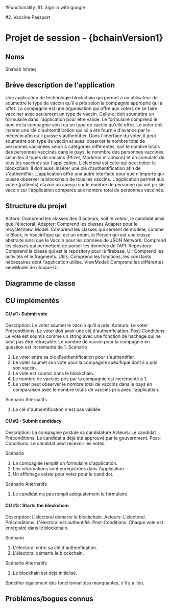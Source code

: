 #Functionality:
#1. Sign in with google

#2. Vaccine Passport


# Projet de session - {bchainVersion1}

## Noms
Shabab Ishraq

## Brève description de l'application
Une application de technologie blockchain qui permet à un utilisateur de soumettre le type de vaccin qu'il a pris selon la compagnie approprié qui a offet. La compagnie est une organisation qui offre aux voters de se faire vacciner avec seulement un type de vaccin. Celle-ci doit soumettre un formulaire dans l'application pour être valide. Le formulaire comprend le nom de la compagnie ainsi qu'un type de vaccin qu'elle offre. Le voter doit insérer une clé d'auhtentification qui lui a été fournie d'avance par le médecin afin qu'il puisse s'authentifier. Dans l'interface du voter, il peut soumettre son type de vaccin et aussi observer le nombre total de personnes vaccinées selon 4 catégories différentes, soit le nombre totals des personnes vaccinés dans le pays, le nonmbre des personnes vaccinés selon les 3 types de vaccins (Pfizer, Moderna et Johson) et un cumulatif de tous les vaccinés sur l'application. L'électoral est celui qui peut initier le blockchain. Il doit aussi insérer une clé d'authentification afin de s'authentifier. L'application offre une autre interface pour que n'importe qui puisse observer le blockchain de tous les vaccins. L'application permet aux voters(patients) d'avoir un aperçu sur le nombre de personne qui ont pir sle vaccin sur l'application comparés aux nombre total de personnes vaccinés.

## Structure du projet

  Actors:       Comprend les classes des 3 acteurs, soit le voteur, le candidat ainsi que l'électoral.
  Adapter:      Comprend les classes Adapter pour le recyclerView.
  Model:        Comprend les classes qui servent de modèle, comme le Block, le VaccinType qui est un enum, le Person qui est une classe abstraite ainsi que le Vaccin pour les                   données de JSON
  Network:      Comprend les classes qui permettent de parser les données de l'API.
  Repository:   Comprend la classe qui est le repository pour le firebase.
  UI:           Comprend les activités et le fragments.
  Utils:        Comprend les fonctions, les constants nécessaires dont l'application utilise.
  ViewModel:    Comprend les différentes viewModel de chaque UI.

## Diagramme de classe



## CU implémentés

#### CU #1 : Submit vote
Description:	    Le voter soumet le vaccin qu'il a pris.
Acteurs:	        Le voter
Préconditions:    Le voter doit avoir une clé d'authenficiation. 
Post-Conditions:	Le vote est soumis comme un string avec une fonction de hachage qui ne peut pas être retraçable. 
                  Le nombre de vaccin pour la compagnie en question est incrémenté de 1.
Scénario	
  1.	Le voter entre sa clé d'authentification pour s'authentifier.
  2.	Le voter soumet son vote pour la compagnie spécifique dont il a pris son vaccin.
  3.	Le vote est soumis dans le blockchain.
  4.	Le nombre de vaccins pris par la compagnie est incrémenté à 1. 
  5.	Le voter peut observer le nombre total de vaccins dans le pays en comparaison avec le nombre totals de vaccins pris avec l'application. 
 
Scénario Alternatifs	
1. La clé d'authentification n'est pas validée.

#### CU #2 : Submit candidacy
Description:      La compagnie postule sa candidature
Acteurs:	        Le candidat
Préconditions:    Le candidat a déjà été approuvé par le gouvernment.
Post-Conditions:  Le candidat peut recevoir les votes. 

Scénario	
1.	La compagnie remplit un formulaire d'application.
2.	Les informations sont enregistrées dans l’application.
3.	Un affichage existe pour voter pour le candidat.

Scénario Alternatifs	
1.	Le candidat n’a pas rempli adéquatement le formulaire.

#### CU #3 : Starts the blockchain
Description:      L'électoral démarre le blockchain.
Acteurs:	        L'électoral.
Préconditions:    L'électoral est authentifié.
Post-Conditions:  Chaque vote est enregistré dans le blockchain.

Scénario	
1.	L'électoral entre sa clé d'authenfication.
2.	L'électoral démarre le blockchain.

Scénario Alternatifs	
1.	Le blockhain est déjà initialisé.

Spécifier également des fonctionnalitéss manquantes, s'il y a lieu. 

## Problèmes/bogues connus
